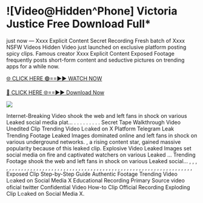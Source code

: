 # ![Video@Hidden^Phone] Victoria Justice Free Download Full\*

just now — Xxxx Explicit Content Secret Recording Fresh batch of Xxxx NSFW Videos Hidden Video just launched on exclusive platform posting spicy clips. Famous creator Xxxx Explicit Content Exposed Footage frequently posts short-form content and seductive pictures on trending apps for a while now.

[🌐 CLICK HERE 🟢==►► WATCH NOW](https://tinyurl.com/topvvv?st=viral&si=gh)

[🔴 CLICK HERE 🌐==►► Download Now](https://tinyurl.com/topvvv?st=viral&si=gh)

[![](https://t4.ftcdn.net/jpg/00/89/87/57/360_F_89875724_hMf6q0pOUbIm38tYOeJTOKDftmRMQnny.jpg)](https://tinyurl.com/topvvv?st=viral&si=gh)

Internet-Breaking Video shook the web and left fans in shock on various Leaked social media plat… . . . . . . . . . Secret Tape Walkthrough Video Unedited Clip Trending Video L𝚎aked on X Platform Telegram Leak Trending Footage Leaked Images dominated online and left fans in shock on various underground networks. , a rising content star, gained massive popularity because of this leaked clip. Explosive Video Leaked Images set social media on fire and captivated watchers on various Leaked … Trending Footage shook the web and left fans in shock on various Leaked social… , , , , , , , , , , , , , , , , , , , , , , , , , , , , , , , , , , , , , , , , , , , , , , , , , , , , , , , , , , , , , , , , , Exposed Clip Step-by-Step Guide Authentic Footage Trending Video L𝚎aked on Social Media X Educational Recording Primary Source video oficial twitter Confidential Video How-to Clip Official Recording Exploding Clip L𝚎aked on Social Media X.
